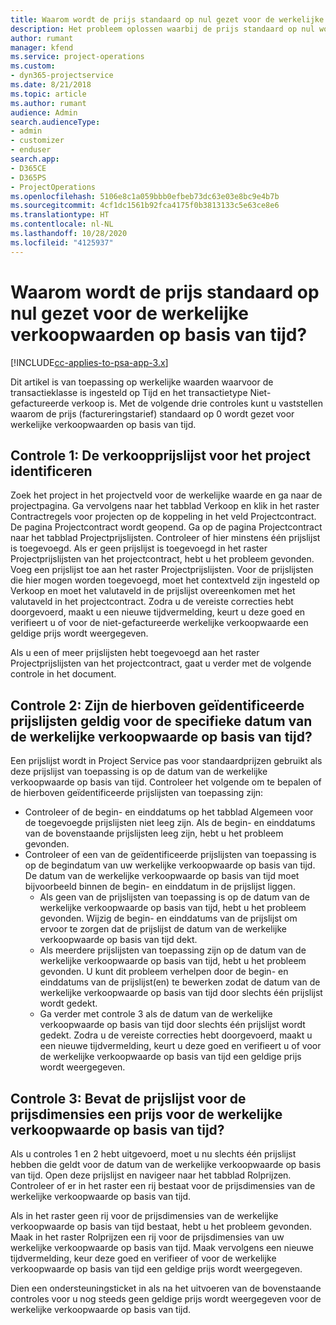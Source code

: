 ```yaml
---
title: Waarom wordt de prijs standaard op nul gezet voor de werkelijke verkoopwaarden op basis van tijd?
description: Het probleem oplossen waarbij de prijs standaard op nul wordt gezet voor werkelijke verkoopwaarden op basis van tijd.
author: rumant
manager: kfend
ms.service: project-operations
ms.custom:
- dyn365-projectservice
ms.date: 8/21/2018
ms.topic: article
ms.author: rumant
audience: Admin
search.audienceType:
- admin
- customizer
- enduser
search.app:
- D365CE
- D365PS
- ProjectOperations
ms.openlocfilehash: 5106e8c1a059bbb0efbeb73dc63e03e8bc9e4b7b
ms.sourcegitcommit: 4cf1dc1561b92fca4175f0b3813133c5e63ce8e6
ms.translationtype: HT
ms.contentlocale: nl-NL
ms.lasthandoff: 10/28/2020
ms.locfileid: "4125937"
---
```

# <a name="why-is-price-defaulting-to-zero-on-time-sales-actuals"></a>Waarom wordt de prijs standaard op nul gezet voor de werkelijke verkoopwaarden op basis van tijd?

[!INCLUDE[cc-applies-to-psa-app-3.x](../includes/cc-applies-to-psa-app-3x.md)]

Dit artikel is van toepassing op werkelijke waarden waarvoor de transactieklasse is ingesteld op Tijd en het transactietype Niet-gefactureerde verkoop is. Met de volgende drie controles kunt u vaststellen waarom de prijs (factureringstarief) standaard op 0 wordt gezet voor werkelijke verkoopwaarden op basis van tijd.

## <a name="check-1-identify-the-sales-price-list-for-the-project"></a>Controle 1: De verkoopprijslijst voor het project identificeren

Zoek het project in het projectveld voor de werkelijke waarde en ga naar de projectpagina. Ga vervolgens naar het tabblad Verkoop en klik in het raster Contractregels voor projecten op de koppeling in het veld Projectcontract. De pagina Projectcontract wordt geopend. Ga op de pagina Projectcontract naar het tabblad Projectprijslijsten. Controleer of hier minstens één prijslijst is toegevoegd. Als er geen prijslijst is toegevoegd in het raster Projectprijslijsten van het projectcontract, hebt u het probleem gevonden. Voeg een prijslijst toe aan het raster Projectprijslijsten. Voor de prijslijsten die hier mogen worden toegevoegd, moet het contextveld zijn ingesteld op Verkoop en moet het valutaveld in de prijslijst overeenkomen met het valutaveld in het projectcontract. Zodra u de vereiste correcties hebt doorgevoerd, maakt u een nieuwe tijdvermelding, keurt u deze goed en verifieert u of voor de niet-gefactureerde werkelijke verkoopwaarde een geldige prijs wordt weergegeven. 

Als u een of meer prijslijsten hebt toegevoegd aan het raster Projectprijslijsten van het projectcontract, gaat u verder met de volgende controle in het document.

## <a name="check-2-are-any-of-the-price-lists-identified-above-valid-for-the-specific-date-of-the-time-sales-actual"></a>Controle 2: Zijn de hierboven geïdentificeerde prijslijsten geldig voor de specifieke datum van de werkelijke verkoopwaarde op basis van tijd?

Een prijslijst wordt in Project Service pas voor standaardprijzen gebruikt als deze prijslijst van toepassing is op de datum van de werkelijke verkoopwaarde op basis van tijd. Controleer het volgende om te bepalen of de hierboven geïdentificeerde prijslijsten van toepassing zijn:
- Controleer of de begin- en einddatums op het tabblad Algemeen voor de toegevoegde prijslijsten niet leeg zijn. Als de begin- en einddatums van de bovenstaande prijslijsten leeg zijn, hebt u het probleem gevonden. 
- Controleer of een van de geïdentificeerde prijslijsten van toepassing is op de begindatum van uw werkelijke verkoopwaarde op basis van tijd. De datum van de werkelijke verkoopwaarde op basis van tijd moet bijvoorbeeld binnen de begin- en einddatum in de prijslijst liggen. 
    - Als geen van de prijslijsten van toepassing is op de datum van de werkelijke verkoopwaarde op basis van tijd, hebt u het probleem gevonden. Wijzig de begin- en einddatums van de prijslijst om ervoor te zorgen dat de prijslijst de datum van de werkelijke verkoopwaarde op basis van tijd dekt. 
    - Als meerdere prijslijsten van toepassing zijn op de datum van de werkelijke verkoopwaarde op basis van tijd, hebt u het probleem gevonden. U kunt dit probleem verhelpen door de begin- en einddatums van de prijslijst(en) te bewerken zodat de datum van de werkelijke verkoopwaarde op basis van tijd door slechts één prijslijst wordt gedekt. 
    - Ga verder met controle 3 als de datum van de werkelijke verkoopwaarde op basis van tijd door slechts één prijslijst wordt gedekt.
Zodra u de vereiste correcties hebt doorgevoerd, maakt u een nieuwe tijdvermelding, keurt u deze goed en verifieert u of voor de werkelijke verkoopwaarde op basis van tijd een geldige prijs wordt weergegeven.

## <a name="check-3-is-there-a-price-in-the-price-list-for-the-pricing-dimensions-on-the-time-sales-actual"></a>Controle 3: Bevat de prijslijst voor de prijsdimensies een prijs voor de werkelijke verkoopwaarde op basis van tijd?

Als u controles 1 en 2 hebt uitgevoerd, moet u nu slechts één prijslijst hebben die geldt voor de datum van de werkelijke verkoopwaarde op basis van tijd. Open deze prijslijst en navigeer naar het tabblad Rolprijzen. Controleer of er in het raster een rij bestaat voor de prijsdimensies van de werkelijke verkoopwaarde op basis van tijd.

Als in het raster geen rij voor de prijsdimensies van de werkelijke verkoopwaarde op basis van tijd bestaat, hebt u het probleem gevonden. Maak in het raster Rolprijzen een rij voor de prijsdimensies van uw werkelijke verkoopwaarde op basis van tijd. Maak vervolgens een nieuwe tijdvermelding, keur deze goed en verifieer of voor de werkelijke verkoopwaarde op basis van tijd een geldige prijs wordt weergegeven.

Dien een ondersteuningsticket in als na het uitvoeren van de bovenstaande controles voor u nog steeds geen geldige prijs wordt weergegeven voor de werkelijke verkoopwaarde op basis van tijd. 

